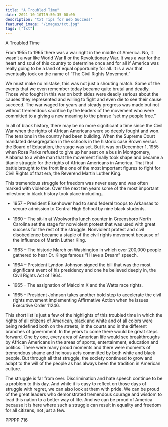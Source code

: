 ```yaml
---
title: "A Troubled Time"
date: 2021-10-10T19:50:35-08:00
description: "txt Tips for Web Success"
featured_image: "/images/txt.jpg"
tags: ["txt"]
---
```


A Troubled Time

From 1955 to 1965 there was a war right in the middle of America.  No, it wasn’t a war like World War II or the Revolutionary War.  It was a war for the heart and soul of this country to determine once and for all if America was really going to be a land of equal opportunity for all.   It is a war that eventually took on the name of “The Civil Rights Movement.”

We must make no mistake, this was not just a shouting match.  Some of the events that we even remember today became quite brutal and deadly.  Those who fought in this war on both sides were deadly serious about the causes they represented and willing to fight and even die to see their cause succeed.  The war waged for years and steady progress was made but not without tremendous sacrifice by the leaders of the movement who were committed to a giving a new meaning to the phrase “set my people free.”

In all of black history, there may be no more significant a time since the Civil War when the rights of African Americans were so deeply fought and won.  The tensions in the country had been building.  When the Supreme Court mandated desegregation in the schools in the historic case Brown versus the Board of Education, the stage was set.  But it was on December 1, 1955 when Rosa Parks refused to give up her seat on a bus in Montgomery, Alabama to a white man that the movement finally took shape and became a titanic struggle for the rights of African Americans in America.  That first battle brought to the front line one of the most important figures to fight for Civil Rights of that era, the Reverend Martin Luther King.

This tremendous struggle for freedom was never easy and was often marked with violence.  Over the next ten years some of the most important milestone in black history took place including…

*	1957 – President Eisenhower had to send federal troops to Arkansas to secure admission to Central High School by nine black students.

*	1960 – The sit-in at Woolworths lunch counter in Greensboro North Carolina set the stage for nonviolent protest that was used with great success for the rest of the struggle.  Nonviolent protest and civil disobedience became a staple of the civil rights movement because of the influence of Martin Luther King.

*	1963 – The historic March on Washington in which over 200,000 people gathered to hear Dr. Kings famous “I Have a Dream” speech.

*	1964 – President Lyndon Johnson signed the bill that was the most significant event of his presidency and one he believed deeply in, the Civil Rights Act of 1964.

*	1965 – The assignation of Malcolm X and the Watts race rights.

*	1965 – President Johnson takes another bold step to accelerate the civil rights movement implementing Affirmative Action when he issues Executive Order 11246.

This short list is just a few of the highlights of this troubled time in which the rights of all citizens of American, black and white and of all colors were being redefined both on the streets, in the courts and in the different branches of government.  In the years to come there would be great steps forward.  One by one, every area of American life would see breakthroughs by African Americans in the areas of sports, entertainment, education and politics.  There were many proud moments and there were moments of tremendous shame and heinous acts committed by both white and black people.  But through all that struggle, the society continued to grow and adapt to the will of the people as has always been the tradition in American culture.

The struggle is far from over.  Discrimination and hate speech continue to be a problem to this day.  And while it is easy to reflect on those days of struggle with regret, we can also look at them with pride.  We can be proud of the great leaders who demonstrated tremendous courage and wisdom to lead this nation to a better way of life.  And we can be proud of America because it is here where such a struggle can result in equality and freedom for all citizens, not just a few.

PPPPP 716

